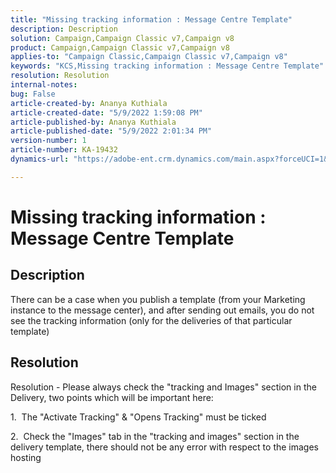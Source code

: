 ```yaml
---
title: "Missing tracking information : Message Centre Template"
description: Description
solution: Campaign,Campaign Classic v7,Campaign v8
product: Campaign,Campaign Classic v7,Campaign v8
applies-to: "Campaign Classic,Campaign Classic v7,Campaign v8"
keywords: "KCS,Missing tracking information : Message Centre Template"
resolution: Resolution
internal-notes: 
bug: False
article-created-by: Ananya Kuthiala
article-created-date: "5/9/2022 1:59:08 PM"
article-published-by: Ananya Kuthiala
article-published-date: "5/9/2022 2:01:34 PM"
version-number: 1
article-number: KA-19432
dynamics-url: "https://adobe-ent.crm.dynamics.com/main.aspx?forceUCI=1&pagetype=entityrecord&etn=knowledgearticle&id=b38acf2e-a0cf-ec11-a7b5-0022480a8e40"

---
```

# Missing tracking information : Message Centre Template

## Description

There can be a case when you publish a template (from your Marketing instance to the message center), and after sending out emails, you do not see the tracking information (only for the deliveries of that particular template)

## Resolution


Resolution - Please always check the "tracking and Images" section in the Delivery, two points which will be important here:

1.  The "Activate Tracking" & "Opens Tracking" must be ticked

2.  Check the "Images" tab in the "tracking and images" section in the delivery template, there should not be any error with respect to the images hosting
